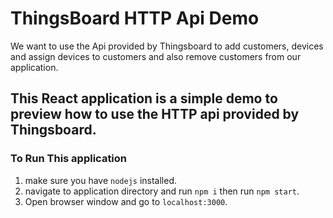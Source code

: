 # ThingsBoard HTTP Api Demo
We want to use the Api provided by Thingsboard to add customers, devices and assign devices to customers and also remove customers from our application.

## This React application is a simple demo to preview how to use the HTTP api provided by Thingsboard.

### To Run This application
1. make sure you have `nodejs` installed.
2. navigate to application directory and run `npm i` then run `npm start`.
3. Open browser window and go to `localhost:3000`.